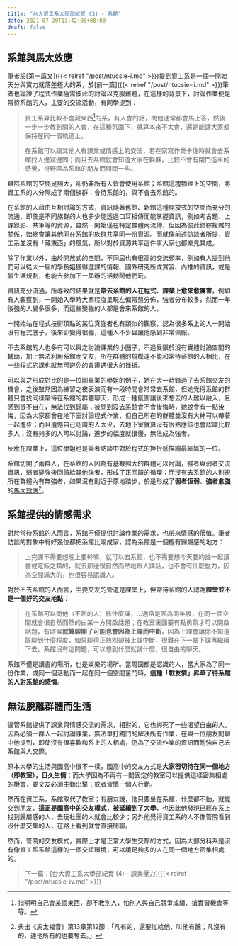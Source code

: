 ```yaml
---
title: "台大資工系大學部紀實 (3) - 系館"
date: 2021-07-20T13:42:00+08:00
draft: false
---
```


## 系館與馬太效應

筆者於[第一篇文]({{< relref "/post/ntucsie-i.md" >}})提到資工系是一個一開始天分與實力就落差極大的系，於[前一篇]({{< relref "/post/ntucsie-ii.md" >}})筆者也論證了程式作業極需彼此的討論以克服難題，在這樣的背景下，討論作業便是常待系館的人，主要的交流活動，有同學提到：

> 資工系算比較不會藏東西[^1]的系，有人會的話，問他通常都會馬上答，然後一步一步教到問的人會，在這種氛圍下，就算本來不太會，還是能讓大家都保持在同一個軌道上。
>
> 在系館可以跟其他人有課業或情感上的交流，若在家寫作業卡住時就會去系館找人邊寫邊問；而且去系館就會知道大家在幹麻，比較不會有閉門造車的感覺，視野因為系館的朋友而開闊一些。

雖然系館的空間足夠大，卻仍非所有人皆會使用系館；系館這塊物理上的空間，將資工系的人分隔成了兩個族群：會待系館的，與不會去系館的。

在系館的人藉由互相討論的方式，資訊隨著舊館、新館這種開放式的空間而充分的流通，即使是不同族群的人也多少能透過口耳相傳而能掌握資訊，例如考古題、上課錄影、共筆等的資源，雖然一開始僅在特定群體內流傳，但因為彼此錯綜複雜的關係，始終會讓其他同在系館的族群共享同一份資源。而就像前述訪談者所提，資工系並沒有「藏東西」的風氣，所以對於資源共享這件事大家也都樂見其成。

除了作業以外，由於開放式的空間，不同屆也有很高的交流頻率，例如有人提到他們可以從大一屆的學長姐獲得選課的情報、國外研究所或實習、內推的資訊，或是聊生涯規劃，也能去參加下一屆辦的活動鬧他們玩。

資訊充分流通，所導致的結果就是**常去系館的人在程式、課業上愈來愈厲害**，例如有人觀察到，一開始入學時大家程度呈現左偏常態分佈，強者分布較多，然而一年後強的人變多很多，而這些變強的人都是會來系館的人。

一開始站在程式技術頂點的某位真強者也有類似的觀察，認為很多系上的人一開始沒有程式底子，後來卻變得很強，這種人不少且讓他感到非常佩服。

不去系館的人也多有可以與之討論課業的小圈子，不過受限於沒有實體討論空間的輔助，加上無法利用系館而交友，所在群體的規模遠不能和常待系館的人相比，在一些程式的課也就無可避免的會遭遇很大的挫折。

可以與之形成對比的是一位剛畢業的學姐的例子，她在大一時錯過了去系館交友的機會，之後雖然因為練習之夜表演而有一段時間會常常去系館，但她覺得系館的群體只會找同樣常待在系館的群體聊天，形成一種氛圍讓後來想去的人難以融入，且感到很不自在，無法找到歸屬；被問到沒去系館會不會後悔時，她說會有一點後悔，因為大家都會在地下室討論程式作業，但自己所在的群體並沒有大神可以帶著一起進步；而且遺憾自己認識的人太少，去地下室就算沒有很熟應該也會認識比較多人；沒有夠多的人可以討論，進步的幅度就很慢，無法成為強者。

反應在課業上，這位學姐也是筆者訪談中對於程式的挫折感描繪最細膩的一位。

系館切開了兩群人，在系館的人因為有基數夠大的群體可以討論，強者與弱者交流資訊，弱者變強後回饋給其他強者，形成了正回饋的循環；而沒有去系館的人則視所在群體內有無強者，如果沒有則近乎原地踏步，於是形成了**弱者恆弱、強者愈強**的[馬太效應](https://zh.wikipedia.org/wiki/馬太效應)[^2]。

## 系館提供的情感需求

對於常待系館的人而言，系館不僅提供討論作業的需求，也帶來情感的價值。筆者訪談的對象中有好幾位都把系館比喻成家，認為系館是一個極有歸屬感的地方：

> 上完課不需要想晚上要幹嘛，就可以去系館，也不需要想今天要約誰一起讀書或吃飯之類的，就去那邊很自然而然地跟人講話，也不會有什麼壓力，因為空間滿大的，也很容易認識人。

對於不去系館的人而言，主要交友的管道是課堂上，但常待系館的人認為**課堂並不是一個好的交友地點**：

> 在系館可以問他（不熟的人）修什麼課，…通常是因為同年級，在同一個空間就會很自然而然的由某一方開啟話題；在教室裏面要有點勇氣才可以開啟話題，有時候**就算聊開了可能也會因為上課而中斷**，因為上課會讓你不知道該聊到什麼程度，如果聊得正熱烈卻被上課中斷，很難在下一堂下課再繼續下去。系館沒有這問題，可以想到什麼就講什麼，很自由的聊天。

系館不僅是讀書的場所，也是娛樂的場所。當周圍都是認識的人，當大家為了同一份作業，或同一個活動而一起在同一個空間奮鬥時，**這種「戰友情」昇華了待系館的人對系館的感情**。

## 無法脫離群體而生活

儘管系館提供了課業與情感交流的需求，相對的，它也綁死了一些渴望自由的人。因為必須一群人一起討論課業，無法單打獨鬥的解決所有作業，在與一位朋友閒聊中他提到，即使沒有很喜歡和系上的人相處，仍為了交流作業的資訊而勉強自己去系館與人交際。

原本大學的生活與國高中很不一樣，國高中的交友方式是**大家密切待在同一個地方（即教室），日久生情**；而大學因為不再有一間固定的教室可以提供這樣密集相處的機會，要交友必須主動出擊；或者習慣一個人行動。

然而在資工系，系館取代了教室；有朋友說，他只要坐在系館，什麼都不動，就能交到朋友，**這正是國高中的交友模式，被延續到了大學**，也因此他發現已經在系上找到歸屬感的人，去玩社團的人就會比較少；另外他覺得資工系的人不像管院看到沒什麼交集的人，在路上看到就會直接閒聊。

然而，管院的交友模式，實際上才是正常大學生交際的方式，因為大部分科系是沒有像資工系系館這樣的一個交誼環境，可以讓足夠多的人在同一個地方密集相處的。

> 下一篇：[台大資工系大學部紀實 (4) - 課業壓力]({{< relref "/post/ntucsie-iv.md" >}})

[^1]: 指明明自己會某個東西，卻不教別人，怕別人與自己競爭成績、搶實習機會等等。
[^2]: 典出《馬太福音》第13章第12節：「凡有的，還要加給他，叫他有餘；凡沒有的，連他所有的也要奪去。」
